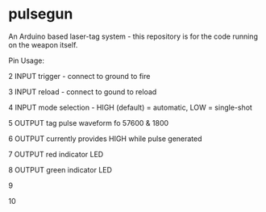 # pulsegun
An Arduino based laser-tag system - this repository is for the code running on the weapon itself. 

Pin Usage:

2   INPUT   trigger - connect to ground to fire

3   INPUT   reload  - connect to gound to reload

4   INPUT   mode selection - HIGH (default) = automatic, LOW = single-shot

5   OUTPUT tag pulse waveform fo 57600 & 1800

6   OUTPUT currently provides HIGH while pulse generated

7   OUTPUT red indicator LED

8   OUTPUT green indicator LED

9   

10  
